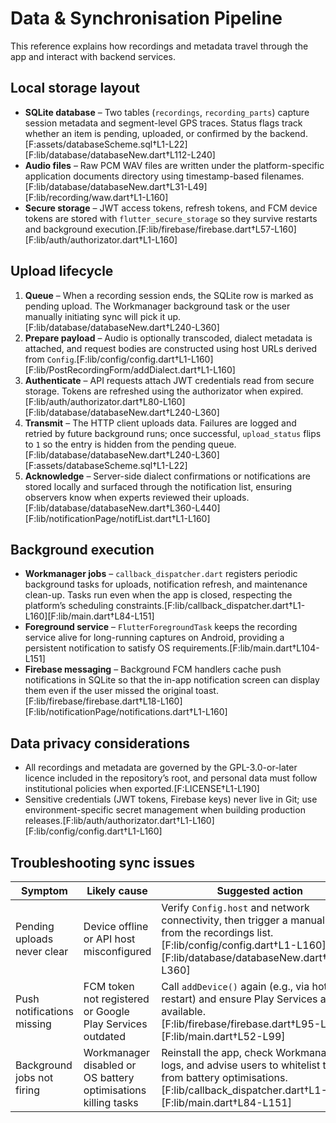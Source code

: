 # Data & Synchronisation Pipeline

This reference explains how recordings and metadata travel through the app and interact with backend services.

## Local storage layout
- **SQLite database** – Two tables (`recordings`, `recording_parts`) capture session metadata and segment-level GPS traces. Status flags track whether an item is pending, uploaded, or confirmed by the backend.[F:assets/databaseScheme.sql†L1-L22][F:lib/database/databaseNew.dart†L112-L240]
- **Audio files** – Raw PCM WAV files are written under the platform-specific application documents directory using timestamp-based filenames.[F:lib/database/databaseNew.dart†L31-L49][F:lib/recording/waw.dart†L1-L160]
- **Secure storage** – JWT access tokens, refresh tokens, and FCM device tokens are stored with `flutter_secure_storage` so they survive restarts and background execution.[F:lib/firebase/firebase.dart†L57-L160][F:lib/auth/authorizator.dart†L1-L160]

## Upload lifecycle
1. **Queue** – When a recording session ends, the SQLite row is marked as pending upload. The Workmanager background task or the user manually initiating sync will pick it up.[F:lib/database/databaseNew.dart†L240-L360]
2. **Prepare payload** – Audio is optionally transcoded, dialect metadata is attached, and request bodies are constructed using host URLs derived from `Config`.[F:lib/config/config.dart†L1-L160][F:lib/PostRecordingForm/addDialect.dart†L1-L160]
3. **Authenticate** – API requests attach JWT credentials read from secure storage. Tokens are refreshed using the authorizator when expired.[F:lib/auth/authorizator.dart†L80-L160][F:lib/database/databaseNew.dart†L240-L360]
4. **Transmit** – The HTTP client uploads data. Failures are logged and retried by future background runs; once successful, `upload_status` flips to `1` so the entry is hidden from the pending queue.[F:lib/database/databaseNew.dart†L240-L360][F:assets/databaseScheme.sql†L1-L22]
5. **Acknowledge** – Server-side dialect confirmations or notifications are stored locally and surfaced through the notification list, ensuring observers know when experts reviewed their uploads.[F:lib/database/databaseNew.dart†L360-L440][F:lib/notificationPage/notifList.dart†L1-L160]

## Background execution
- **Workmanager jobs** – `callback_dispatcher.dart` registers periodic background tasks for uploads, notification refresh, and maintenance clean-up. Tasks run even when the app is closed, respecting the platform’s scheduling constraints.[F:lib/callback_dispatcher.dart†L1-L160][F:lib/main.dart†L84-L151]
- **Foreground service** – `FlutterForegroundTask` keeps the recording service alive for long-running captures on Android, providing a persistent notification to satisfy OS requirements.[F:lib/main.dart†L104-L151]
- **Firebase messaging** – Background FCM handlers cache push notifications in SQLite so that the in-app notification screen can display them even if the user missed the original toast.[F:lib/firebase/firebase.dart†L18-L160][F:lib/notificationPage/notifications.dart†L1-L160]

## Data privacy considerations
- All recordings and metadata are governed by the GPL-3.0-or-later licence included in the repository’s root, and personal data must follow institutional policies when exported.[F:LICENSE†L1-L190]
- Sensitive credentials (JWT tokens, Firebase keys) never live in Git; use environment-specific secret management when building production releases.[F:lib/auth/authorizator.dart†L1-L160][F:lib/config/config.dart†L1-L160]

## Troubleshooting sync issues
| Symptom | Likely cause | Suggested action |
| --- | --- | --- |
| Pending uploads never clear | Device offline or API host misconfigured | Verify `Config.host` and network connectivity, then trigger a manual sync from the recordings list.[F:lib/config/config.dart†L1-L160][F:lib/database/databaseNew.dart†L240-L360] |
| Push notifications missing | FCM token not registered or Google Play Services outdated | Call `addDevice()` again (e.g., via hot restart) and ensure Play Services are available.[F:lib/firebase/firebase.dart†L95-L160][F:lib/main.dart†L52-L99] |
| Background jobs not firing | Workmanager disabled or OS battery optimisations killing tasks | Reinstall the app, check Workmanager logs, and advise users to whitelist the app from battery optimisations.[F:lib/callback_dispatcher.dart†L1-L160][F:lib/main.dart†L84-L151] |

